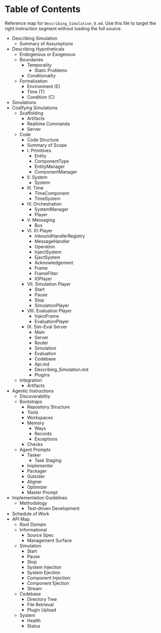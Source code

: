 # Table of Contents

Reference map for `Describing_Simulation_0.md`. Use this file to target the right instruction segment without loading the full source.

- Describing Simulation
  - Summary of Assumptions
- Describing Hypotheticals
  - Endogenous or Exogenous
  - Boundaries
    - Temporality
      - Static Problems
    - Conditionality
  - Formalization
    - Environment (E)
    - Time (T)
    - Condition (C)
- Simulations
- Codifying Simulations
  - Scaffolding
    - Artifacts
    - Realtime Commands
    - Server
  - Code
    - Code Structure
    - Summary of Scope
    - I. Primitives
      - Entity
      - ComponentType
      - EntityManager
      - ComponentManager
    - II. System
      - System
    - III. Time
      - TimeComponent
      - TimeSystem
    - IV. Orchestration
      - SystemManager
      - Player
    - V. Messaging
      - Bus
    - VI. IO Player
      - InboundHandlerRegistry
      - MessageHandler
      - Operation
      - InjectSystem
      - EjectSystem
      - Acknowledgement
      - Frame
      - FrameFilter
      - IOPlayer
    - VII. Simulation Player
      - Start
      - Pause
      - Stop
      - SimulationPlayer
    - VIII. Evaluation Player
      - InjectFrame
      - EvaluationPlayer
    - IX. Sim-Eval Server
      - Main
      - Server
      - Router
      - Simulation
      - Evaluation
      - Codebase
      - Api.md
      - Describing_Simulation.md
      - Plugins
  - Integration
    - Artifacts
- Agentic Instructions
  - Discoverability
  - Bootstraps
    - Repository Structure
    - Tools
    - Workspaces
    - Memory
      - Ways
      - Records
      - Exceptions
    - Checks
  - Agent Prompts
    - Tasker
      - Task Staging
    - Implementer
    - Packager
    - Outsider
    - Aligner
    - Optimizer
    - Master Prompt
- Implementation Guidelines
  - Methodology
    - Test-driven Development
- Schedule of Work
- API Map
    - Root Domain
    - Informational
      - Source Spec
      - Management Surface
    - Simulation
      - Start
      - Pause
      - Stop
      - System Injection
      - System Ejection
      - Component Injection
      - Component Ejection
      - Stream
    - Codebase
      - Directory Tree
      - File Retrieval
      - Plugin Upload
    - System
      - Health
      - Status
